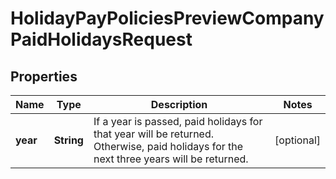 

# HolidayPayPoliciesPreviewCompanyPaidHolidaysRequest


## Properties

| Name | Type | Description | Notes |
|------------ | ------------- | ------------- | -------------|
|**year** | **String** | If a year is passed, paid holidays for that year will be returned. Otherwise, paid holidays for the next three years will be returned. |  [optional] |



